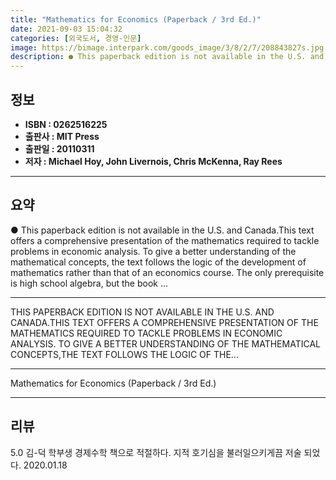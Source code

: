 ```yaml
---
title: "Mathematics for Economics (Paperback / 3rd Ed.)"
date: 2021-09-03 15:04:32
categories: [외국도서, 경영-인문]
image: https://bimage.interpark.com/goods_image/3/8/2/7/208843827s.jpg
description: ● This paperback edition is not available in the U.S. and Canada.This text offers a comprehensive presentation of the mathematics required to tackle problems i
---
```


## **정보**

- **ISBN : 0262516225**
- **출판사 : MIT Press**
- **출판일 : 20110311**
- **저자 : Michael Hoy, John Livernois, Chris McKenna, Ray Rees**

------



## **요약**

●  This paperback edition is not available in the U.S. and Canada.This text offers a comprehensive presentation of the mathematics required to tackle problems in economic analysis. To give a better understanding of the mathematical concepts, the text follows the logic of the development of mathematics rather than that of an economics course. The only prerequisite is high school algebra, but the book ...

------

THIS PAPERBACK EDITION IS NOT AVAILABLE IN THE U.S. AND CANADA.THIS TEXT OFFERS A COMPREHENSIVE PRESENTATION OF THE MATHEMATICS REQUIRED TO TACKLE PROBLEMS IN ECONOMIC ANALYSIS. TO GIVE A BETTER UNDERSTANDING OF THE MATHEMATICAL CONCEPTS,THE TEXT FOLLOWS THE LOGIC OF THE... 

------


Mathematics for Economics (Paperback / 3rd Ed.) 

------


## **리뷰** 

5.0 김-덕 학부생 경제수학 책으로 적절하다. 지적 호기심을 불러일으키게끔 저술 되었다.  2020.01.18 <br/>